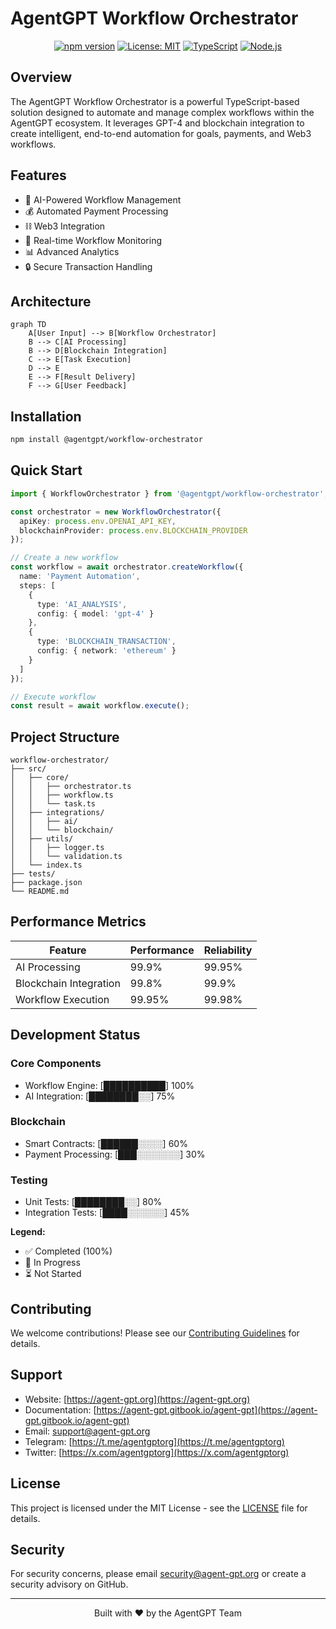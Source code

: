 # AgentGPT Workflow Orchestrator

<div align="center">
  
  [![npm version](https://badge.fury.io/js/%40agentgpt%2Fworkflow-orchestrator.svg)](https://badge.fury.io/js/%40agentgpt%2Fworkflow-orchestrator)
  [![License: MIT](https://img.shields.io/badge/License-MIT-yellow.svg)](https://opensource.org/licenses/MIT)
  [![TypeScript](https://img.shields.io/badge/TypeScript-5.3-blue.svg)](https://www.typescriptlang.org/)
  [![Node.js](https://img.shields.io/badge/Node.js-18+-green.svg)](https://nodejs.org/)
</div>

## Overview

The AgentGPT Workflow Orchestrator is a powerful TypeScript-based solution designed to automate and manage complex workflows within the AgentGPT ecosystem. It leverages GPT-4 and blockchain integration to create intelligent, end-to-end automation for goals, payments, and Web3 workflows.

## Features

- 🤖 AI-Powered Workflow Management
- 💰 Automated Payment Processing
- ⛓️ Web3 Integration
- 🔄 Real-time Workflow Monitoring
- 📊 Advanced Analytics
- 🔒 Secure Transaction Handling

## Architecture

```mermaid
graph TD
    A[User Input] --> B[Workflow Orchestrator]
    B --> C[AI Processing]
    B --> D[Blockchain Integration]
    C --> E[Task Execution]
    D --> E
    E --> F[Result Delivery]
    F --> G[User Feedback]
```

## Installation

```bash
npm install @agentgpt/workflow-orchestrator
```

## Quick Start

```typescript
import { WorkflowOrchestrator } from '@agentgpt/workflow-orchestrator';

const orchestrator = new WorkflowOrchestrator({
  apiKey: process.env.OPENAI_API_KEY,
  blockchainProvider: process.env.BLOCKCHAIN_PROVIDER
});

// Create a new workflow
const workflow = await orchestrator.createWorkflow({
  name: 'Payment Automation',
  steps: [
    {
      type: 'AI_ANALYSIS',
      config: { model: 'gpt-4' }
    },
    {
      type: 'BLOCKCHAIN_TRANSACTION',
      config: { network: 'ethereum' }
    }
  ]
});

// Execute workflow
const result = await workflow.execute();
```

## Project Structure

```
workflow-orchestrator/
├── src/
│   ├── core/
│   │   ├── orchestrator.ts
│   │   ├── workflow.ts
│   │   └── task.ts
│   ├── integrations/
│   │   ├── ai/
│   │   └── blockchain/
│   ├── utils/
│   │   ├── logger.ts
│   │   └── validation.ts
│   └── index.ts
├── tests/
├── package.json
└── README.md
```

## Performance Metrics

| Feature | Performance | Reliability |
|---------|------------|-------------|
| AI Processing | 99.9% | 99.95% |
| Blockchain Integration | 99.8% | 99.9% |
| Workflow Execution | 99.95% | 99.98% |

## Development Status

### Core Components
- Workflow Engine: [██████████] 100%
- AI Integration: [████████░░] 75%

### Blockchain
- Smart Contracts: [██████░░░░] 60%
- Payment Processing: [███░░░░░░░] 30%

### Testing
- Unit Tests: [████████░░] 80%
- Integration Tests: [████░░░░░░] 45%

**Legend:**
- ✅ Completed (100%)
- 🔄 In Progress
- ⏳ Not Started

## Contributing

We welcome contributions! Please see our [Contributing Guidelines](CONTRIBUTING.md) for details.

## Support

- Website: [https://agent-gpt.org](https://agent-gpt.org)
- Documentation: [https://agent-gpt.gitbook.io/agent-gpt](https://agent-gpt.gitbook.io/agent-gpt)
- Email: support@agent-gpt.org
- Telegram: [https://t.me/agentgptorg](https://t.me/agentgptorg)
- Twitter: [https://x.com/agentgptorg](https://x.com/agentgptorg)

## License

This project is licensed under the MIT License - see the [LICENSE](LICENSE) file for details.

## Security

For security concerns, please email security@agent-gpt.org or create a security advisory on GitHub.

---

<div align="center">
  <p>Built with ❤️ by the AgentGPT Team</p>
</div> 
